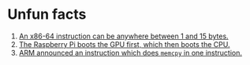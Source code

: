 # Unfun facts

1. [An x86-64 instruction can be anywhere between 1 and 15 bytes.](https://wiki.osdev.org/X86-64_Instruction_Encoding#General_Overview)
2. [The Raspberry Pi boots the GPU first, which then boots the CPU.](https://raspberrypi.stackexchange.com/questions/14862/why-does-the-raspberry-pis-gpu-control-the-first-stages-of-the-boot-process)
3. [ARM announced an instruction which does `memcpy` in one instruction.](https://community.arm.com/developer/ip-products/processors/b/processors-ip-blog/posts/arm-a-profile-architecture-developments-2021)
